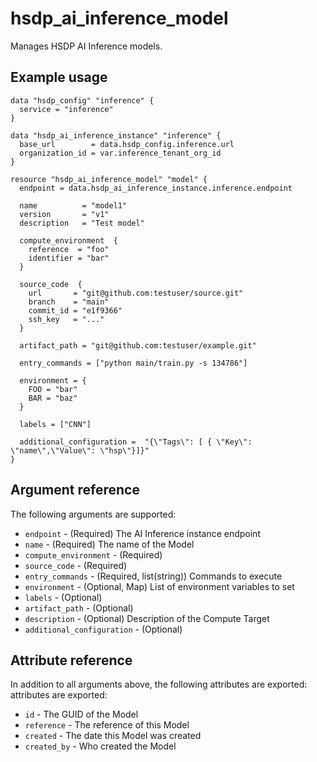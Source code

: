 # hsdp_ai_inference_model

Manages HSDP AI Inference models.

## Example usage
```hcl
data "hsdp_config" "inference" {
  service = "inference"
}

data "hsdp_ai_inference_instance" "inference" {
  base_url        = data.hsdp_config.inference.url
  organization_id = var.inference_tenant_org_id
}

resource "hsdp_ai_inference_model" "model" {
  endpoint = data.hsdp_ai_inference_instance.inference.endpoint
  
  name          = "model1"
  version       = "v1"
  description   = "Test model"
 
  compute_environment  {
    reference  = "foo"
    identifier = "bar"
  }
  
  source_code  {
    url       = "git@github.com:testuser/source.git"
    branch    = "main"
    commit_id = "e1f9366"
    ssh_key   = "..."
  }

  artifact_path = "git@github.com:testuser/example.git"

  entry_commands = ["python main/train.py -s 134786"]
  
  environment = {
    FOO = "bar"
    BAR = "baz"
  }
  
  labels = ["CNN"]

  additional_configuration =  "{\"Tags\": [ { \"Key\": \"name\",\"Value\": \"hsp\"}]}"
}
```

## Argument reference
The following arguments are supported:

* `endpoint` - (Required) The AI Inference instance endpoint
* `name` - (Required) The name of the Model
* `compute_environment` - (Required)
* `source_code` - (Required)
* `entry_commands` - (Required, list(string)) Commands to execute
* `environment` - (Optional, Map) List of environment variables to set
* `labels` - (Optional)
* `artifact_path` - (Optional)
* `description` - (Optional) Description of the Compute Target
* `additional_configuration` - (Optional)

## Attribute reference
In addition to all arguments above, the following attributes are exported:
attributes are exported:

* `id` - The GUID of the Model
* `reference` - The reference of this Model 
* `created` - The date this Model  was created
* `created_by` - Who created the Model

